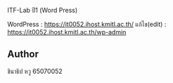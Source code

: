 ITF-Lab ปี1 (Word Press)

WordPress : https://it0052.ihost.kmitl.ac.th/
แก้ไข(edit) : https://it0052.ihost.kmitl.ac.th/wp-admin

## Author
ชินาธิป หวู 65070052
